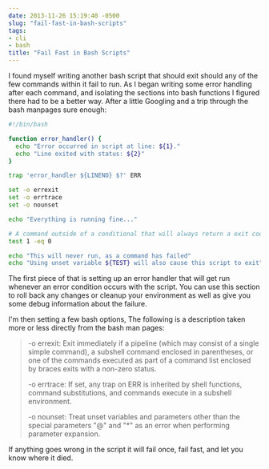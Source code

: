 ```yaml
---
date: 2013-11-26 15:19:40 -0500
slug: "fail-fast-in-bash-scripts"
tags:
- cli
- bash
title: "Fail Fast in Bash Scripts"
---
```


I found myself writing another bash script that should exit should any of the
few commands within it fail to run. As I began writing some error handling
after each command, and isolating the sections into bash functions I figured
there had to be a better way. After a little Googling and a trip through the
bash manpages sure enough:

```bash
#!/bin/bash

function error_handler() {
  echo "Error occurred in script at line: ${1}."
  echo "Line exited with status: ${2}"
}

trap 'error_handler ${LINENO} $?' ERR

set -o errexit
set -o errtrace
set -o nounset

echo "Everything is running fine..."

# A command outside of a conditional that will always return a exit code of 1
test 1 -eq 0

echo "This will never run, as a command has failed"
echo "Using unset variable ${TEST} will also cause this script to exit"
```

The first piece of that is setting up an error handler that will get run
whenever an error condition occurs with the script. You can use this section to
roll back any changes or cleanup your environment as well as give you some
debug information about the failure.

I'm then setting a few bash options, The following is a description taken more
or less directly from the bash man pages:

> -o errexit: Exit immediately if a pipeline (which may consist of a single
> simple command), a subshell command enclosed in parentheses, or one of the
> commands executed as part of a command list enclosed by braces exits with a
> non-zero status.
>
> -o errtrace: If set, any trap on ERR is inherited by shell functions, command
> substitutions, and commands execute in a subshell environment.
>
> -o nounset: Treat unset variables and parameters other than the special
> parameters "@" and "*" as an error when performing parameter expansion.

If anything goes wrong in the script it will fail once, fail fast, and let you
know where it died.
